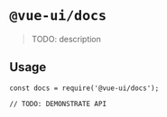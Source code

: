 # `@vue-ui/docs`

> TODO: description

## Usage

```
const docs = require('@vue-ui/docs');

// TODO: DEMONSTRATE API
```
